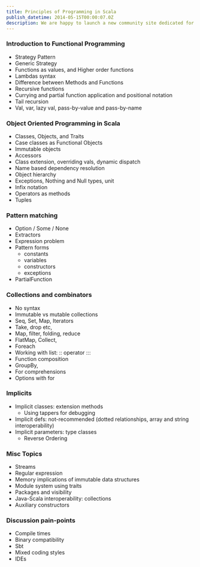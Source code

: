 ```yaml
---
title: Principles of Programming in Scala
publish_datetime: 2014-05-15T00:00:07.0Z
description: We are happy to launch a new community site dedicated for Scala events in Pune. If you would like to contribute by hosting a community event, blog post etc., let us know.
---
```


### Introduction to Functional Programming

* Strategy Pattern
* Generic Strategy
* Functions as values, and Higher order functions
* Lambdas syntax
* Difference between Methods and Functions
* Recursive functions
* Currying and partial function application and positional notation
* Tail recursion
* Val, var, lazy val, pass-by-value and pass-by-name

### Object Oriented Programming in Scala

* Classes, Objects, and Traits
* Case classes as Functional Objects
* Immutable objects
* Accessors
* Class extension, overriding vals, dynamic dispatch
* Name based dependency resolution
* Object hierarchy
* Exceptions, Nothing and Null types, unit
* Infix notation
* Operators as methods
* Tuples

### Pattern matching

* Option / Some / None
* Extractors
* Expression problem
* Pattern forms
  * constants
  * variables
  * constructors
  * exceptions
* PartialFunction


### Collections and combinators

* No syntax
* Immutable vs mutable collections
* Seq, Set, Map, Iterators
* Take, drop etc,
* Map, filter, folding, reduce
* FlatMap, Collect,
* Foreach
* Working with list: :: operator :::
* Function composition
* GroupBy,
* For comprehensions
* Options with for

### Implicits

* Implicit classes: extension methods
  * Using tappers for debugging
* Implicit defs: not-recommended (dotted relationships, array and string interoperability)
* Implicit parameters: type classes
  * Reverse Ordering

### Misc Topics

* Streams
* Regular expression
* Memory implications of immutable data structures
* Module system using traits
* Packages and visibility
* Java-Scala interoperability: collections
* Auxiliary constructors

### Discussion pain-points

* Compile times
* Binary compatibility
* Sbt
* Mixed coding styles
* IDEs